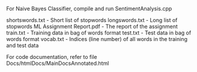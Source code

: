For Naive Bayes Classifier, compile and run SentimentAnalysis.cpp

shortswords.txt - Short list of stopwords
longswords.txt - Long list of stopwords
ML Assignment Report.pdf - The report of the assignment
train.txt - Training data in bag of words format
test.txt - Test data in bag of words format
vocab.txt - Indices (line number) of all words in the training and test data

For code documentation, refer to file Docs/htmlDocs/MainDocsAnnotated.html
